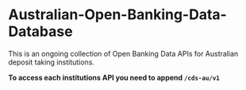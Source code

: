 # Australian-Open-Banking-Data-Database
This is an ongoing collection of Open Banking Data APIs for Australian deposit taking institutions.

**To access each institutions API you need to append `/cds-au/v1`**
